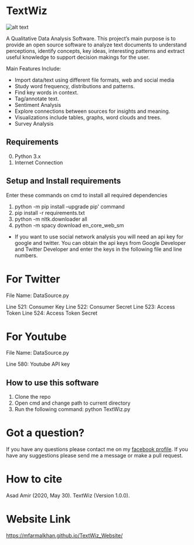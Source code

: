 # TextWiz

![alt text](https://github.com/asadamir21/TextWiz/blob/master/venv/Images/TextWizLogo.ico)

A Qualitative Data Analysis Software. This project’s main purpose is to provide an open source software to analyze text documents to understand perceptions, identify concepts, key ideas, interesting patterns and extract useful knowledge to support decision makings for the user.

Main Features Include:

- Import data/text using different file formats, web and social media
- Study word frequency, distributions and patterns.
- Find key words in context.
- Tag/annotate text.
- Sentiment Analysis
- Explore connections between sources for insights and meaning.
- Visualizations include tables, graphs, word clouds and trees.
- Survey Analysis

## Requirements
0. Python 3.x
1. Internet Connection

## Setup and Install requirements
Enter these commands on cmd to install all required dependencies
 
1. python -m pip install –upgrade pip' command
2. pip install -r requirements.txt 
3. python -m nltk.downloader all
4. python -m spacy download en_core_web_sm

- If you want to use social network analysis you will need an api key for google and twitter. You can obtain the api keys from Google Developer and Twitter Developer and enter the keys in the following file and line numbers.

# For Twitter

File Name: DataSource.py

Line 521:  Consumer Key
Line 522:  Consumer Secret
Line 523:  Access Token
Line 524:  Access Token Secret 

# For Youtube

File Name: DataSource.py

Line 580: Youtube API key

## How to use this software
1. Clone the repo
3. Open cmd and change path to current directory
4. Run the following command:
	python TextWiz.py


# Got a question?
If you have any questions please contact me on my <a href = "https://www.facebook.com/asad.amir.167">facebook profile</a>. 
If you have any suggestions please send me a message or make a pull request.

# How to cite 
Asad Amir (2020, May 30). TextWiz (Version 1.0.0). 

# Website Link
https://mfarmalkhan.github.io/TextWiz_Website/
